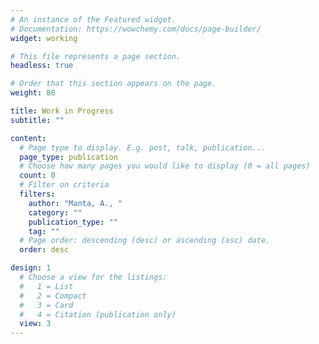 ```yaml
---
# An instance of the Featured widget.
# Documentation: https://wowchemy.com/docs/page-builder/
widget: working

# This file represents a page section.
headless: true

# Order that this section appears on the page.
weight: 80

title: Work in Progress
subtitle: ""

content:
  # Page type to display. E.g. post, talk, publication...
  page_type: publication
  # Choose how many pages you would like to display (0 = all pages)
  count: 0
  # Filter on criteria
  filters:
    author: "Manta, A., "
    category: ""
    publication_type: ""
    tag: ""
  # Page order: descending (desc) or ascending (asc) date.
  order: desc

design: 1
  # Choose a view for the listings:
  #   1 = List
  #   2 = Compact
  #   3 = Card
  #   4 = Citation (publication only)
  view: 3
---
```

